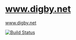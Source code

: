 # www.digby.net
www.digby.net

[![Build Status](https://travis-ci.org/digbyk/digby.net.svg?branch=master)](https://travis-ci.org/digbyk/digby.net)
